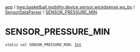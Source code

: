 [app](../../index.md) / [hwp.basketball.mobility.device.sensor.wicedsense.ws_bs](../index.md) / [SensorDataParser](index.md) / [SENSOR_PRESSURE_MIN](.)

# SENSOR_PRESSURE_MIN

`static val SENSOR_PRESSURE_MIN: `[`Int`](https://kotlinlang.org/api/latest/jvm/stdlib/kotlin/-int/index.html)